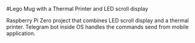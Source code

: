 #Lego Mug with a Thermal Printer and LED scroll display

Raspberry Pi Zero project that combines LED scroll display and a thermal printer. Telegram bot inside OS handles the commands send from mobile application.
